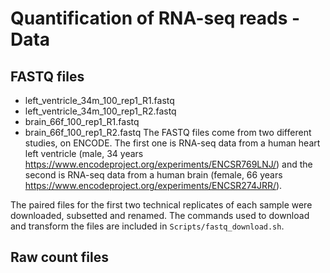 # Quantification of RNA-seq reads - Data

## FASTQ files
* left_ventricle_34m_100_rep1_R1.fastq
* left_ventricle_34m_100_rep1_R2.fastq
* brain_66f_100_rep1_R1.fastq
* brain_66f_100_rep1_R2.fastq
The FASTQ files come from two different studies, on ENCODE. The first one is RNA-seq data from a human heart left ventricle (male, 34 years https://www.encodeproject.org/experiments/ENCSR769LNJ/) and the second is RNA-seq data from a human brain (female, 66 years https://www.encodeproject.org/experiments/ENCSR274JRR/).

The paired files for the first two technical replicates of each sample were downloaded, subsetted and renamed. The commands used to download and transform the files are included in `Scripts/fastq_download.sh`.

## Raw count files